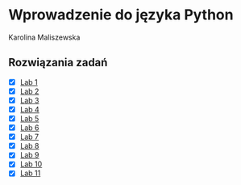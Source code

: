 # Wprowadzenie do języka Python
Karolina Maliszewska
## Rozwiązania zadań
- [x] [Lab 1](Lab_01)
- [x] [Lab 2](Lab_02)
- [x] [Lab 3](Lab_03)
- [x] [Lab 4](Lab_04)
- [x] [Lab 5](Lab_05)
- [x] [Lab 6](Lab_06)
- [x] [Lab 7](Lab_07)
- [x] [Lab 8](Lab_08)
- [x] [Lab 9](Lab_09)
- [x] [Lab 10](Lab_10)
- [x] [Lab 11](Lab_11)
